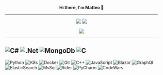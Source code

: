 <p align="center">
  <strong>Hi there, I'm Matteo 👋</strong>
</p>

---

<p align="center">
  <a href="https://linkedin.com/in/matteo-t-10124020"><img src="https://img.shields.io/badge/-Matteo%20Tosato-0077B5?style=flat&logo=Linkedin&logoColor=white" /></a>
  <a href="https://www.pinterest.com/matteotosato"><img src="https://img.shields.io/badge/-@matteotosato-BD081C?style=flat&logo=Pinterest&logoColor=white" /></a>
</p>

<p align="center">
  <a href="https://www.codewars.com/users/vishvamitra/completed" target"_blank"><img src="https://www.codewars.com/users/vishvamitra/badges/small" /></a>
</p>

---

![C#](https://img.shields.io/badge/-C%23-05122A?style=flat&logo=c-sharp&logoColor=green)
![.Net](https://img.shields.io/badge/-.NET-05122A?style=flat&logo=.net)
![MongoDb](https://img.shields.io/badge/-MongoDb-05122A?style=flat&logo=mongodb)
![C](https://img.shields.io/badge/-C-05122A?style=flat&logo=C&logoColor=A8B9CC)
---

![Python](https://img.shields.io/badge/-Python-05122A?style=flat&logo=python)
![K8s](https://img.shields.io/badge/-Kubernetes-05122A?style=flat&logo=kubernetes)
![Docker](https://img.shields.io/badge/-Docker-05122A?style=flat&logo=docker)
![Git](https://img.shields.io/badge/-Git-05122A?style=flat&logo=git)
![C++](https://img.shields.io/badge/-C++-05122A?style=flat&logo=C%2B%2B&logoColor=00599C)
![JavaScript](https://img.shields.io/badge/-JavaScript-05122A?style=flat&logo=javascript)
![Blazor](https://img.shields.io/badge/-Blazor-05122A?style=flat&logo=blazor&logoColor=purple)
![GraphQl](https://img.shields.io/badge/-GraphQl-05122A?style=flat&logo=graphql)
![ElasticSearch](https://img.shields.io/badge/-ElasticSearch-05122A?style=flat&logo=elasticsearch)
![MsSql](https://img.shields.io/badge/-Microsoft%20Sql%20Server-05122A?style=flat&logo=microsoft%20sql%20server)
![Rider](https://img.shields.io/badge/-Rider-05122A?style=flat&logo=rider)
![PyCharm](https://img.shields.io/badge/-PyCharm-05122A?style=flat&logo=pycharm)
![CodeWars](https://img.shields.io/badge/-CodeWars-05122A?style=flat&logo=codewars&logoColor=red)
